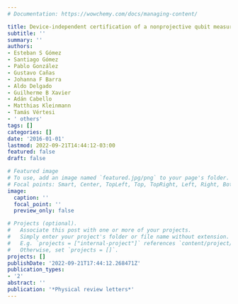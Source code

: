 ```yaml
---
# Documentation: https://wowchemy.com/docs/managing-content/

title: Device-independent certification of a nonprojective qubit measurement
subtitle: ''
summary: ''
authors:
- Esteban S Gómez
- Santiago Gómez
- Pablo González
- Gustavo Cañas
- Johanna F Barra
- Aldo Delgado
- Guilherme B Xavier
- Adán Cabello
- Matthias Kleinmann
- Tamás Vértesi
- ' others'
tags: []
categories: []
date: '2016-01-01'
lastmod: 2022-09-21T14:44:12-03:00
featured: false
draft: false

# Featured image
# To use, add an image named `featured.jpg/png` to your page's folder.
# Focal points: Smart, Center, TopLeft, Top, TopRight, Left, Right, BottomLeft, Bottom, BottomRight.
image:
  caption: ''
  focal_point: ''
  preview_only: false

# Projects (optional).
#   Associate this post with one or more of your projects.
#   Simply enter your project's folder or file name without extension.
#   E.g. `projects = ["internal-project"]` references `content/project/deep-learning/index.md`.
#   Otherwise, set `projects = []`.
projects: []
publishDate: '2022-09-21T17:44:12.268471Z'
publication_types:
- '2'
abstract: ''
publication: '*Physical review letters*'
---
```

